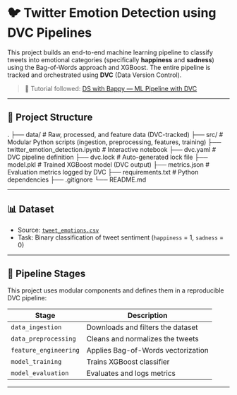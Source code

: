 # 🐦 Twitter Emotion Detection using DVC Pipelines

This project builds an end-to-end machine learning pipeline to classify tweets into emotional categories (specifically **happiness** and **sadness**) using the Bag-of-Words approach and XGBoost. The entire pipeline is tracked and orchestrated using **DVC** (Data Version Control).

> 🎥 Tutorial followed: [DS with Bappy — ML Pipeline with DVC](https://www.youtube.com/watch?v=w71RHxAWxaM&t=8950s)
---
## 📂 Project Structure
.
├── data/ # Raw, processed, and feature data (DVC-tracked)
├── src/ # Modular Python scripts (ingestion, preprocessing, features, training)
├── twitter_emotion_detection.ipynb # Interactive notebook
├── dvc.yaml # DVC pipeline definition
├── dvc.lock # Auto-generated lock file
├── model.pkl # Trained XGBoost model (DVC output)
├── metrics.json # Evaluation metrics logged by DVC
├── requirements.txt # Python dependencies
├── .gitignore
└── README.md

---

## 📊 Dataset

- Source: [`tweet_emotions.csv`](https://raw.githubusercontent.com/entbappy/Branching-tutorial/refs/heads/master/tweet_emotions.csv)
- Task: Binary classification of tweet sentiment (`happiness` = 1, `sadness` = 0)

---

## 🚀 Pipeline Stages

This project uses modular components and defines them in a reproducible DVC pipeline:

| Stage               | Description                                |
|---------------------|--------------------------------------------|
| `data_ingestion`    | Downloads and filters the dataset          |
| `data_preprocessing`| Cleans and normalizes the tweets           |
| `feature_engineering` | Applies Bag-of-Words vectorization       |
| `model_training`    | Trains XGBoost classifier                  |
| `model_evaluation`  | Evaluates and logs metrics                 |

---

